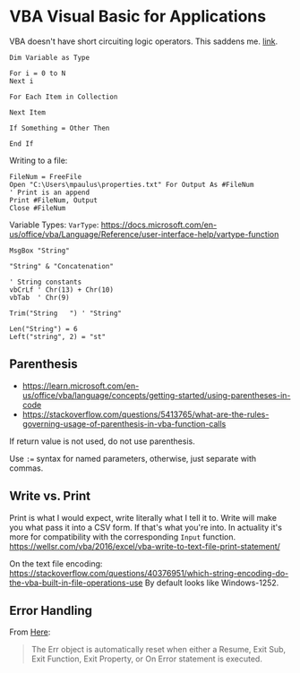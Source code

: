 # VBA Visual Basic for Applications

VBA doesn't have short circuiting logic operators. This saddens me.
[link](https://nolongerset.com/short-circuiting-vba/).

```vba
Dim Variable as Type
```

```vba
For i = 0 to N
Next i

For Each Item in Collection

Next Item

If Something = Other Then

End If
```

Writing to a file:

```vba
FileNum = FreeFile
Open "C:\Users\mpaulus\properties.txt" For Output As #FileNum
' Print is an append
Print #FileNum, Output
Close #FileNum
```

Variable Types: `VarType`: <https://docs.microsoft.com/en-us/office/vba/Language/Reference/user-interface-help/vartype-function>


```vba
MsgBox "String"

"String" & "Concatenation"

' String constants
vbCrLf ' Chr(13) + Chr(10)
vbTab  ' Chr(9)

Trim("String   ") ' "String"

Len("String") = 6
Left("string", 2) = "st"
```

## Parenthesis

- <https://learn.microsoft.com/en-us/office/vba/language/concepts/getting-started/using-parentheses-in-code>
- <https://stackoverflow.com/questions/5413765/what-are-the-rules-governing-usage-of-parenthesis-in-vba-function-calls>

If return value is not used, do not use parenthesis.

Use `:=` syntax for named parameters, otherwise, just separate with commas.

## Write vs. Print

Print is what I would expect, write literally what I tell it to.
Write will make you what pass it into a CSV form. If that's what you're into.
In actuality it's more for compatibility with the corresponding `Input` function.
<https://wellsr.com/vba/2016/excel/vba-write-to-text-file-print-statement/>

On the text file encoding: <https://stackoverflow.com/questions/40376951/which-string-encoding-do-the-vba-built-in-file-operations-use>
By default looks like Windows-1252.

## Error Handling

From [Here](ErrorHandling):

> The Err object is automatically reset when either a Resume, Exit Sub, Exit Function, Exit Property, or On Error statement is executed.

[ErrorHandling]: https://www.oreilly.com/library/view/vb-vba/1565923588/1565923588_ch07-677-fm2xml.html#:~:text=The%20Err%20object%20is%20automatically,On%20Error%20statement%20is%20executed.
